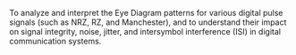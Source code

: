 To analyze and interpret the Eye Diagram patterns for various digital pulse signals (such as NRZ, RZ, and Manchester), and to understand their impact on signal integrity, noise, jitter, and intersymbol interference (ISI) in digital communication systems.

